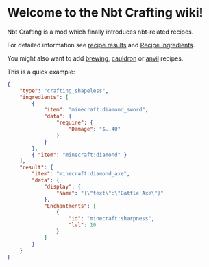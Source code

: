 # Welcome to the Nbt Crafting wiki!

Nbt Crafting is a mod which finally introduces nbt-related recipes.

For detailed information see [recipe results](recipe-parts/ingredients/remainders) and [Recipe Ingredients](recipe-parts/ingredients/ingredients).

You might also want to add [brewing](recipe-types/brewing), [cauldron](recipe-types/cauldron) or [anvil](recipe-types/anvil) recipes.

This is a quick example:

```json
{
	"type": "crafting_shapeless",
	"ingredients": [
		{
			"item": "minecraft:diamond_sword",
			"data": {
				"require": {
					"Damage": "$..40"
				}
			}
		},
		{ "item": "minecraft:diamond" }
	],
	"result": {
		"item": "minecraft:diamond_axe",
		"data": {
			"display": {
				"Name": "{\"text\":\"Battle Axe\"}"
			},
			"Enchantments": [
				{
					"id": "minecraft:sharpness",
					"lvl": 10
				}
			]
		}
	}
}
```
